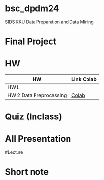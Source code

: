 # bsc_dpdm24
SIDS KKU Data Preparation and Data Mining
# Final Project 

# HW

  | **HW**     | **Link Colab** |
  |-----------|-----------------|
  | HW1   |            |
  | HW 2 Data Preprocessing |[Colab](Data_Preprocessing.ipynb)|

# Quiz (Inclass)

# All Presentation

#Lecture

# Short note

